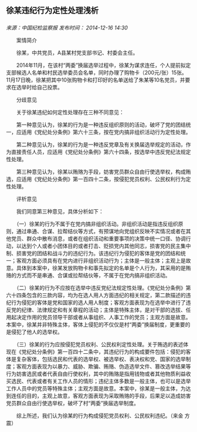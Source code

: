 ## 徐某违纪行为定性处理浅析

### 

_来源：中国纪检监察报_ _发布时间： 2014-12-16 14:30_

　　案情简介

　　徐某，中共党员，A县某村党支部书记、村委会主任。

　　2014年11月，在该村“两委”换届选举过程中，徐某为谋求连任，个人提前拟定支部候选人名单和村民选举委员会名单，同时办理了购物卡（200元/张）15张。11月17日晚，徐某把其中10张购物卡和打印好的名单送给了朱某等10名党员，并要求在选举时给自己投票。

　　分歧意见

　　关于徐某违纪如何定性处理存在三种不同意见：

　　第一种意见认为，徐某的行为是一种违反组织原则的活动，破坏了党的团结统一，应适用《党纪处分条例》第六十三条，按在党内搞非组织活动行为定性处理。

　　第二种意见认为，徐某的行为是一种违反党章及有关换届选举规定的活动，作为直接责任人员，应适用《党纪处分条例》第六十四条，按选举中违反党纪法规定性处理。

　　第三种意见认为，徐某以贿赂为手段，妨害党员群众自由行使选举权，构成贿选，应适用《党纪处分条例》第一百四十二条，按侵犯党员权利、公民权利行为定性处理。

　　评析意见

　　我们同意第三种意见，具体分析如下：

　　（一）徐某的行为不属于在党内搞非组织活动。非组织活动是指违反组织原则，通过串通、合谋、拉帮结伙等方式，有预谋地向党组织反映不实情况或者在其他党员、群众中散布消息，或者在组织活动和重要事项的决策中统一口径、协调行动，以达到个人或者小团体目的或者打击、贬损党内其他同志，损害党的民主集中制、损害党的团结和战斗力的违纪行为。该违纪行为侵犯的客体是党的团结和统一；客观方面必须具有在党内进行非组织活动行为；主体是一般主体；主观上是故意。具体到本案中，徐某发放购物卡和事先拟定的名单是个人行为，其采用的是贿赂的方式而不是串通、合谋或拉帮结伙等，不属于在党内搞非组织活动。

　　（二）徐某的行为不应按在选举中违反党纪法规定性处理。《党纪处分条例》第六十四条包含的三款内容，均为在选人用人方面违纪的相关规定，第二款描述的违纪行为侵犯的客体是党和国家的选人用人制度；客观方面表现为在选举中进行了违反党的纪律、法律规定和有关章程的活动；主体是特殊主体，是对干部的选拔、任用起决定作用的党员领导干部或者从事组织、人事工作的党员；主观方面是故意。本案中，徐某并非特殊主体，客体上侵犯的不仅仅是村“两委”换届制度，更重要的是侵犯了他人的选举权。

　　（三）徐某的行为应按侵犯党员权利、公民权利定性处理。关于贿选的表述体现在《党纪处分条例》第一百四十二条中，其违纪行为的构成要件包括：侵犯的客体是复杂客体，包括选民和代表的选举权、被选举权、表决权和党、国家的选举制度；客观方面表现为以暴力、威胁、欺骗、贿赂、伪造选举文件、篡改选举结果等行为妨害选民或者代表自由行使权利，其中的贿赂是指用钱物或者其他物质利益收买选民、代表或者有关工作人员的情形；违纪主体多数是一般主体，也可以是选举工作人员中的党员等特殊主体；主观方面是故意。本案中，徐某是一般主体，为达到连任的目的，主观上故意，客观方面表现为采取贿赂的手段，后果足以造成妨害党员群众自由行使选举权，破坏了村“两委”换届选举制度。

　　综上所述，我们认为徐某的行为构成侵犯党员权利、公民权利违纪。（来金 方震）